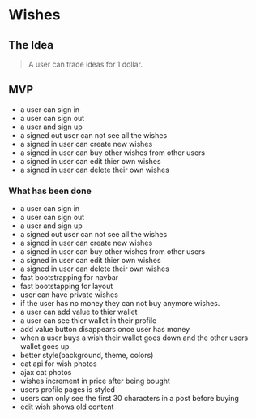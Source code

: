 # Wishes
## The Idea
> A user can trade ideas for 1 dollar. 

## MVP
- a user can sign in
- a user can sign out
- a user and sign up
- a signed out user can not see all the wishes
- a signed in user can create new wishes
- a signed in user can buy other wishes from other users
- a signed in user can edit thier own wishes
- a signed in user can delete their own wishes


### What has been done
- a user can sign in
- a user can sign out
- a user and sign up
- a signed out user can not see all the wishes
- a signed in user can create new wishes
- a signed in user can buy other wishes from other users
- a signed in user can edit thier own wishes
- a signed in user can delete their own wishes
- fast bootstrapping for navbar
- fast bootstapping for layout
- user can have private wishes 
- if the user has no money they can not buy anymore wishes.
- a user can add value to thier wallet
- a user can see thier wallet in their profile
- add value button disappears once user has money
- when a user buys a wish their wallet goes down and the other users wallet goes up
- better style(background, theme, colors)
- cat api for wish photos
- ajax cat photos
- wishes increment in price after being bought
- users profile pages is styled
- users can only see the first 30 characters in a post before buying
- edit wish shows old content



